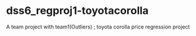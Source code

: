 # dss6_regproj1-toyotacorolla
A team project with team1(Outliers) ; toyota corolla price regression project
